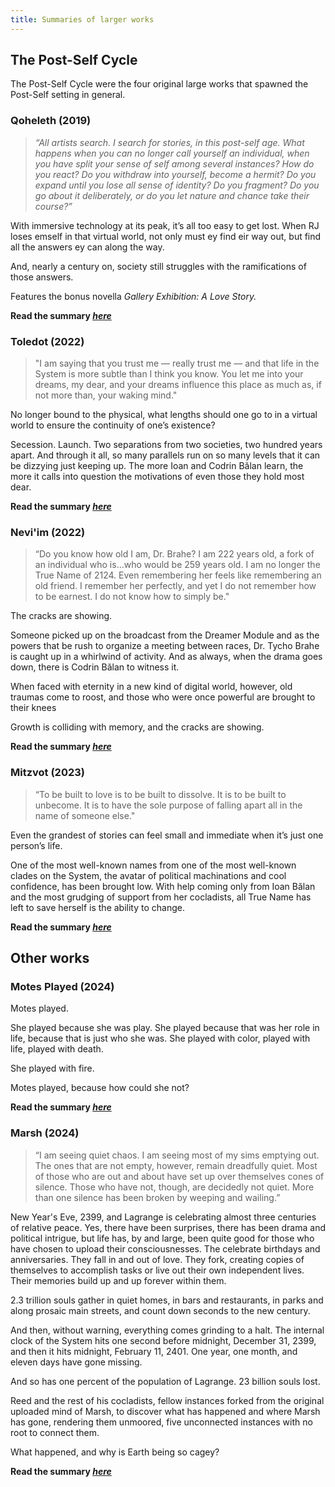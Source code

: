 ```yaml
---
title: Summaries of larger works
---
```


## The Post-Self Cycle

The Post-Self Cycle were the four original large works that spawned the Post-Self setting in general.

### Qoheleth (2019)

> *“All artists search. I search for stories, in this post-self age. What happens when you can no longer call yourself an individual, when you have split your sense of self among several instances? How do you react? Do you withdraw into yourself, become a hermit? Do you expand until you lose all sense of identity? Do you fragment? Do you go about it deliberately, or do you let nature and chance take their course?”*

With immersive technology at its peak, it’s all too easy to get lost. When RJ loses emself in that virtual world, not only must ey find eir way out, but find all the answers ey can along the way.

And, nearly a century on, society still struggles with the ramifications of those answers.

Features the bonus novella *Gallery Exhibition: A Love Story.*

**Read the summary [*here*](https://wiki.post-self.ink/wiki/Qoheleth/synopsis)**

### Toledot (2022)

> "I am saying that you trust me — really trust me — and that life in the System is more subtle than I think you know. You let me into your dreams, my dear, and your dreams influence this place as much as, if not more than, your waking mind."

No longer bound to the physical, what lengths should one go to in a virtual world to ensure the continuity of one’s existence?

Secession. Launch. Two separations from two societies, two hundred years apart. And through it all, so many parallels run on so many levels that it can be dizzying just keeping up. The more Ioan and Codrin Bălan learn, the more it calls into question the motivations of even those they hold most dear.

**Read the summary [*here*](https://wiki.post-self.ink/wiki/Toledot/synopsis)**

### Nevi'im (2022)

> “Do you know how old I am, Dr. Brahe? I am 222 years old, a fork of an individual who is…who would be 259 years old. I am no longer the True Name of 2124. Even remembering her feels like remembering an old friend. I remember her perfectly, and yet I do not remember how to be earnest. I do not know how to simply be."

The cracks are showing.

Someone picked up on the broadcast from the Dreamer Module and as the powers that be rush to organize a meeting between races, Dr. Tycho Brahe is caught up in a whirlwind of activity. And as always, when the drama goes down, there is Codrin Bălan to witness it.

When faced with eternity in a new kind of digital world, however, old traumas come to roost, and those who were once powerful are brought to their knees

Growth is colliding with memory, and the cracks are showing.

**Read the summary [*here*](https://wiki.post-self.ink/wiki/Nevi'im/synopsis)**

### Mitzvot (2023)

> “To be built to love is to be built to dissolve. It is to be built to unbecome. It is to have the sole purpose of falling apart all in the name of someone else."

Even the grandest of stories can feel small and immediate when it’s just one person’s life.

One of the most well-known names from one of the most well-known clades on the System, the avatar of political machinations and cool confidence, has been brought low. With help coming only from Ioan Bălan and the most grudging of support from her cocladists, all True Name has left to save herself is the ability to change.

**Read the summary [*here*](https://wiki.post-self.ink/wiki/Mitzvot/synopsis)**

## Other works

### Motes Played (2024)

Motes played.

She played because she was play. She played because that was her role in life, because that is just who she was. She played with color, played with life, played with death.

She played with fire.

Motes played, because how could she not?

**Read the summary [*here*](https://wiki.post-self.ink/wiki/Motes_Played/synopsis)**


### Marsh (2024)

> “I am seeing quiet chaos. I am seeing most of my sims emptying out. The ones that are not empty, however, remain dreadfully quiet. Most of those who are out and about have set up over themselves cones of silence. Those who have not, though, are decidedly not quiet. More than one silence has been broken by weeping and wailing.”

New Year's Eve, 2399, and Lagrange is celebrating almost three centuries of relative peace. Yes, there have been surprises, there has been drama and political intrigue, but life has, by and large, been quite good for those who have chosen to upload their consciousnesses. The celebrate birthdays and anniversaries. They fall in and out of love. They fork, creating copies of themselves to accomplish tasks or live out their own independent lives. Their memories build up and up forever within them.

2.3 trillion souls gather in quiet homes, in bars and restaurants, in parks and along prosaic main streets, and count down seconds to the new century.

And then, without warning, everything comes grinding to a halt. The internal clock of the System hits one second before midnight, December 31, 2399, and then it hits midnight, February 11, 2401. One year, one month, and eleven days have gone missing.

And so has one percent of the population of Lagrange. 23 billion souls lost.

Reed and the rest of his cocladists, fellow instances forked from the original uploaded mind of Marsh, to discover what has happened and where Marsh has gone, rendering them unmoored, five unconnected instances with no root to connect them.

What happened, and why is Earth being so cagey?

**Read the summary [*here*](https://wiki.post-self.ink/wiki/Marsh/synopsis)**
